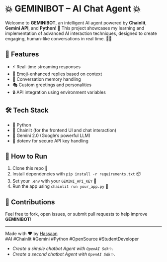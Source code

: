 # 💥 GEMINIBOT – AI Chat Agent 💥

Welcome to **GEMINIBOT**, an intelligent AI agent powered by **Chainlit**, **Gemini API**, and **Python**! 🚀 This project showcases my learning and implementation of advanced AI interaction techniques, designed to create engaging, human-like conversations in real time. 🤖💬

## 🌟 Features

- ⚡ Real-time streaming responses
- 🎨 Emoji-enhanced replies based on context
- 🧠 Conversation memory handling
- 🎭 Custom greetings and personalities
- 🔒 API integration using environment variables

## 🛠️ Tech Stack

- 🐍 Python
- 🔗 Chainlit (for the frontend UI and chat interaction)
- 🧠 Gemini 2.0 (Google’s powerful LLM)
- 🔐 dotenv for secure API key handling

## 🔄 How to Run

1. Clone this repo 📁
2. Install dependencies with `pip install -r requirements.txt` 📦
3. Set your `.env` with your `GEMINI_API_KEY` 🔐
4. Run the app using `chainlit run your_app.py` 🚀

## 🤝 Contributions

Feel free to fork, open issues, or submit pull requests to help improve **GEMINIBOT**!

---

Made with ❤️ by [Hassaan](https://www.linkedin.com/in/your-link)  
#AI #Chainlit #Gemini #Python #OpenSource #StudentDeveloper

* *Create a simple chatbot Agent with `OpenAI Sdk`✨.*
* *Create a second chatbot Agent with `OpenAI Sdk`✨.*
